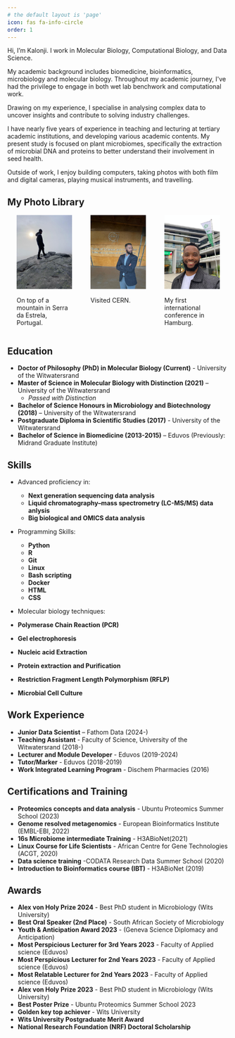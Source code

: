 ```yaml
---
# the default layout is 'page'
icon: fas fa-info-circle
order: 1
---
```


Hi, I’m Kalonji. I work in Molecular Biology, Computational Biology, and Data Science. 

My academic background includes biomedicine, bioinformatics, microbiology and molecular biology. Throughout my academic journey, I've had the privilege to engage in both wet lab benchwork and computational work. 

Drawing on my experience, I specialise in analysing complex data to uncover insights and contribute to solving industry challenges.

I have nearly five years of experience in teaching and lecturing at tertiary academic institutions, and developing various academic contents. My present study is focused on plant microbiomes, specifically the extraction of microbial DNA and proteins to better understand their involvement in seed health. 

Outside of work, I enjoy building computers, taking photos with both film and digital cameras, playing musical instruments, and travelling.

## My Photo Library

<div style="display: flex; flex-wrap: wrap; justify-content: space-around;">
  <div style="width: 25%;">
    <img src="/assets/img/personal/Serra.jpeg" alt="Serra da Estrela, Portugal" style="width: 100%;">
    <p>On top of a mountain in Serra da Estrela, Portugal.</p>
  </div>
    <div style="width: 25%;">
    <img src="/assets/img/personal/CERN.jpeg" alt="Visit to CERN" style="width: 100%;">
    <p>Visited CERN.</p>
  </div>
  <div style="width: 25%;">
    <img src="/assets/img/personal/Hamburg.jpeg" alt="Conference in Hamburg" style="width: 100%;">
    <p>My first international conference in Hamburg.</p>
  </div>
</div>


## Education

- **Doctor of Philosophy (PhD) in Molecular Biology (Current)** - University of the Witwatersrand
- **Master of Science in Molecular Biology with Distinction (2021)** – University of the Witwatersrand
  - *Passed with Distinction*
- **Bachelor of Science Honours in Microbiology and Biotechnology (2018)** – University of the Witwatersrand
- **Postgraduate Diploma in Scientific Studies (2017)** - University of the Witwatersrand
- **Bachelor of Science in Biomedicine (2013-2015)** – Eduvos (Previously: Midrand Graduate Institute)

## Skills

- Advanced proficiency in:
  - **Next generation sequencing data analysis**
  - **Liquid chromatography–mass spectrometry (LC-MS/MS) data anlysis**
  - **Big biological and OMICS data analysis**

- Programming Skills:
  - **Python** 
  - **R** 
  - **Git** 
  - **Linux** 
  - **Bash scripting** 
  - **Docker** 
  - **HTML** 
  - **CSS** 

- Molecular biology techniques:

- **Polymerase Chain Reaction (PCR)**
- **Gel electrophoresis**
- **Nucleic acid Extraction**
- **Protein extraction and Purification**
- **Restriction Fragment Length Polymorphism (RFLP)**
- **Microbial Cell Culture**

## Work Experience

- **Junior Data Scientist** – Fathom Data (2024-)
- **Teaching Assistant** - Faculty of Science, University of the Witwatersrand (2018-)
- **Lecturer and Module Developer** - Eduvos (2019-2024)
- **Tutor/Marker** - Eduvos (2018-2019)
- **Work Integrated Learning Program** - Dischem Pharmacies (2016)

##  Certifications and Training

- **Proteomics concepts and data analysis** - Ubuntu Proteomics Summer School (2023)
- **Genome resolved metagenomics** - European Bioinformatics Institute  (EMBL-EBI, 2022) 
- **16s Microbiome intermediate Training** - H3ABioNet(2021)
- **Linux Course for Life Scientists** - African Centre for Gene Technologies (ACGT, 2020) 
- **Data science training** -CODATA Research Data Summer School (2020)
- **Introduction to Bioinformatics course (IBT)** - H3ABioNet (2019)

## Awards

- **Alex von Holy Prize 2024** - Best PhD student in Microbiology (Wits University)
- **Best Oral Speaker (2nd Place)** - South African Society of Microbiology
- **Youth & Anticipation Award 2023** - (Geneva Science Diplomacy and Anticipation)
- **Most Perspicious Lecturer for 3rd Years 2023** - Faculty of Applied science (Eduvos)
- **Most Perspicious Lecturer for 2nd Years 2023** - Faculty of Applied science (Eduvos)
- **Most Relatable Lecturer for 2nd Years 2023** - Faculty of Applied science (Eduvos)
- **Alex von Holy Prize 2023** - Best PhD student in Microbiology (Wits University)
- **Best Poster Prize** - Ubuntu Proteomics Summer School 2023
- **Golden key top achiever** - Wits University
- **Wits University Postgraduate Merit Award**
- **National Research Foundation (NRF) Doctoral Scholarship**